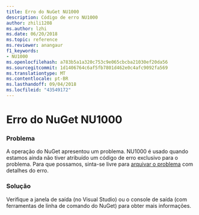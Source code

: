 ```yaml
---
title: Erro do NuGet NU1000
description: Código de erro NU1000
author: zhili1208
ms.author: lzhi
ms.date: 06/20/2018
ms.topic: reference
ms.reviewer: anangaur
f1_keywords:
- NU1000
ms.openlocfilehash: a783b5a1a320c753c9e065cbcba21030ef20da56
ms.sourcegitcommit: 1d1406764c6af5fb7801d462e0c4afc9092fa569
ms.translationtype: MT
ms.contentlocale: pt-BR
ms.lasthandoff: 09/04/2018
ms.locfileid: "43549172"
---
```

# <a name="nuget-error-nu1000"></a>Erro do NuGet NU1000

### <a name="issue"></a>Problema
A operação do NuGet apresentou um problema. NU1000 é usado quando estamos ainda não tiver atribuído um código de erro exclusivo para o problema. Para que possamos, sinta-se livre para [arquivar o problema](https://github.com/nuget/home/issues) com detalhes do erro.

### <a name="solution"></a>Solução
Verifique a janela de saída (no Visual Studio) ou o console de saída (com ferramentas de linha de comando do NuGet) para obter mais informações.
